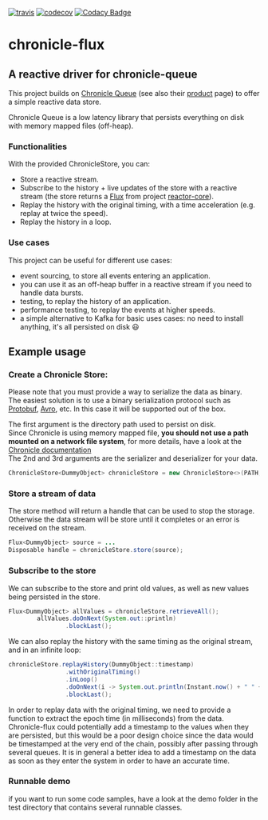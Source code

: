 


[![travis](https://travis-ci.org/matgabriel/chronicle-flux.svg?branch=master)](https://travis-ci.org/matgabriel/chronicle-flux/)
[![codecov](https://codecov.io/gh/matgabriel/chronicle-flux/branch/master/graph/badge.svg)](https://codecov.io/gh/matgabriel/chronicle-flux)
[![Codacy Badge](https://api.codacy.com/project/badge/Grade/7ad90e1ea60742c2bdff2d3c00c94b4c)](https://www.codacy.com/project/matgabriel/chronicle-flux/dashboard?utm_source=github.com&amp;utm_medium=referral&amp;utm_content=matgabriel/chronicle-flux&amp;utm_campaign=Badge_Grade_Dashboard)

# chronicle-flux

## A reactive driver for chronicle-queue

This project builds on [Chronicle Queue](https://github.com/OpenHFT/Chronicle-Queue) (see also their [product](https://chronicle.software/products/queue/) page) to offer a simple reactive data store.

Chronicle Queue is a low latency library that persists everything on disk with memory mapped files (off-heap).

### Functionalities
With the provided ChronicleStore, you can:
- Store a reactive stream.
- Subscribe to the history + live updates of the store with a reactive stream (the store returns a [Flux](http://projectreactor.io/docs/core/release/reference/#flux) from project [reactor-core](https://github.com/reactor/reactor-core)).
- Replay the history with the original timing, with a time acceleration (e.g. replay at twice the speed).
- Replay the history in a loop.

### Use cases
This project can be useful for different use cases:
- event sourcing, to store all events entering an application.
- you can use it as an off-heap buffer in a reactive stream if you need to handle data bursts.
- testing, to replay the history of an application.
- performance testing, to replay the events at higher speeds.
- a simple alternative to Kafka for basic uses cases: no need to install anything, it's all persisted on disk :smiley:


## Example usage


### Create a Chronicle Store:

Please note that you must provide a way to serialize the data as binary.  
The easiest solution is to use a binary serialization protocol such as [Protobuf](https://developers.google.com/protocol-buffers/), [Avro](https://avro.apache.org/docs/current/), etc. In this case it will be supported out of the box.  

The first argument is the directory path used to persist on disk.    
Since Chronicle is using memory mapped file, **you should not use a path mounted on a network file system**, for more details, have a look at the [Chronicle documentation](https://github.com/OpenHFT/Chronicle-Queue#chronicle-queue)    
The 2nd and 3rd arguments are the serializer and deserializer for your data.  

```java
ChronicleStore<DummyObject> chronicleStore = new ChronicleStore<>(PATH, DummyObject::toBinary, DummyObject::fromBinary);
```

### Store a stream of data

The store method will return a handle that can be used to stop the storage.  
Otherwise the data stream will be store until it completes or an error is received on the stream.  

```java
Flux<DummyObject> source = ... 
Disposable handle = chronicleStore.store(source);
```

### Subscribe to the store

We can subscribe to the store and print old values, as well as new values being persisted in the store.  

```java
Flux<DummyObject> allValues = chronicleStore.retrieveAll();
        allValues.doOnNext(System.out::println)
                .blockLast();
```

We can also replay the history with the same timing as the original stream, and in an infinite loop:  

```java
chronicleStore.replayHistory(DummyObject::timestamp)
                .withOriginalTiming()
                .inLoop()
                .doOnNext(i -> System.out.println(Instant.now() + " " + i))
                .blockLast();
```

In order to replay data with the original timing, we need to provide a function to extract the epoch time (in milliseconds) from the data.  
Chronicle-flux could potentially add a timestamp to the values when they are persisted, but this would be a poor design choice since the data would be timestamped at the very end of the chain, possibly after passing through several queues. It is in general a better idea to add a timestamp on the data as soon as they enter the system in order to have an accurate time.  


### Runnable demo

if you want to run some code samples, have a look at the demo folder in the test directory that contains several runnable classes.



